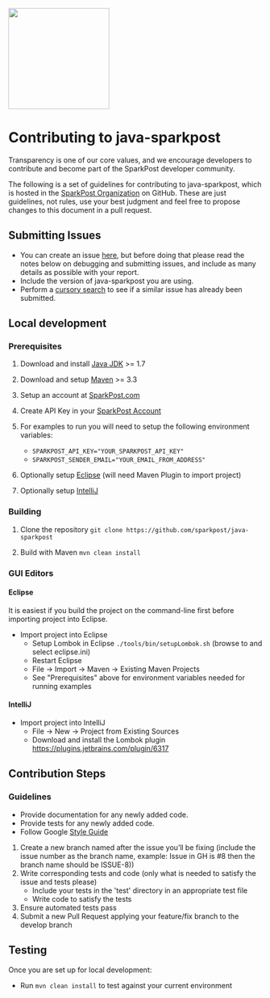 <a href="http://sparkpost.com"><img src="https://www.sparkpost.com/sites/default/files/attachments/SparkPost_Logo_2-Color_Gray-Orange_RGB.svg" width="200px"/></a>

# Contributing to java-sparkpost

Transparency is one of our core values, and we encourage developers to contribute and become part of the SparkPost developer community.

The following is a set of guidelines for contributing to java-sparkpost, which is hosted in the [SparkPost Organization](https://github.com/sparkpost) on GitHub. These are just guidelines, not rules, use your best judgment and feel free to propose changes to this document in a pull request.

## Submitting Issues

* You can create an issue [here](https://github.com/sparkpost/java-sparkpost/issues/new), but before doing that please read the notes below on debugging and submitting issues, and include as many details as possible with your report.
* Include the version of java-sparkpost you are using.
* Perform a [cursory search](https://github.com/issues?utf8=%E2%9C%93&q=is%3Aissue+user%3Asparkpost+repo%3Ajava-sparkpost) to see if a similar issue has already been submitted.

## Local development

### Prerequisites

1. Download and install [Java JDK](https://java.com/en/download/) >= 1.7

2. Download and setup [Maven](https://maven.apache.org/) >= 3.3

3. Setup an account at [SparkPost.com](http://sparkpost.com)

4. Create API Key in your [SparkPost Account](https://app.sparkpost.com/account/credentials)

4. For examples to run you will need to setup the following environment variables:
	* `SPARKPOST_API_KEY="YOUR_SPARKPOST_API_KEY"`
   * `SPARKPOST_SENDER_EMAIL="YOUR_EMAIL_FROM_ADDRESS"`

5. Optionally setup [Eclipse](https://eclipse.org/) (will need Maven Plugin to import project)

6. Optionally setup [IntelliJ](https://www.jetbrains.com/idea/)

### Building

1. Clone the repository
  `git clone https://github.com/sparkpost/java-sparkpost`
 
2. Build with Maven `mvn clean install`

### GUI Editors

#### Eclipse

It is easiest if you build the project on the command-line first before importing project into Eclipse.

* Import project into Eclipse
	* Setup Lombok in Eclipse `./tools/bin/setupLombok.sh` (browse to and select eclipse.ini)
	* Restart Eclipse
   * File -> Import -> Maven -> Existing Maven Projects
   * See "Prerequisites" above for environment variables needed for running examples

#### IntelliJ

* Import project into IntelliJ
	* File -> New -> Project from Existing Sources
	* Download and install the Lombok plugin https://plugins.jetbrains.com/plugin/6317


## Contribution Steps

### Guidelines

- Provide documentation for any newly added code.
- Provide tests for any newly added code.
- Follow Google [Style Guide](https://google.github.io/styleguide/javaguide.html)

1. Create a new branch named after the issue you’ll be fixing (include the issue number as the branch name, example: Issue in GH is #8 then the branch name should be ISSUE-8))
2. Write corresponding tests and code (only what is needed to satisfy the issue and tests please)
    * Include your tests in the 'test' directory in an appropriate test file
    * Write code to satisfy the tests
3. Ensure automated tests pass
4. Submit a new Pull Request applying your feature/fix branch to the develop branch

## Testing

Once you are set up for local development:

* Run ``mvn clean install`` to test against your current environment

